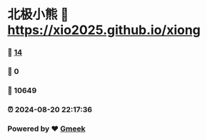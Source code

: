 # 北极小熊 :link: https://xio2025.github.io/xiong 
### :page_facing_up: [14](https://xio2025.github.io/xiong/tag.html) 
### :speech_balloon: 0 
### :hibiscus: 10649 
### :alarm_clock: 2024-08-20 22:17:36 
### Powered by :heart: [Gmeek](https://github.com/Meekdai/Gmeek)
